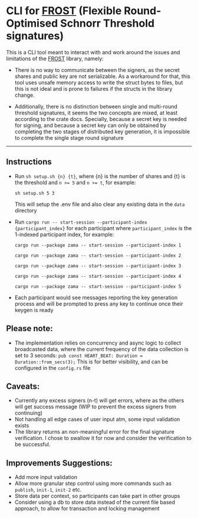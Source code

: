 # CLI for [FROST](https://docs.rs/frost-dalek/latest/frost_dalek/) (Flexible Round-Optimised Schnorr Threshold signatures) 

This is a CLI tool meant to interact with and work around the issues and limitations of the [FROST](https://docs.rs/frost-dalek/latest/frost_dalek/) library, namely:

- There is no way to communicate between the signers, as the secret shares and public key are not serializable.
As a workaround for that, this tool uses unsafe memory access to write the struct bytes to files, but this is not ideal and is prone to failures if the structs in the library change.

- Additionally, there is no distinction between single and multi-round threshold signatures, it seems the two concepts are mixed, at least according to the crate docs.
Specially, because a secret key is needed for signing, and because a secret key can only be obtained by completing the two stages of distributed key generation, it is impossible to complete the single stage round signature

---

## Instructions

- Run `sh setup.sh {n} {t}`, where {n} is the number of shares and {t} is the threshold and `n >= 5` and `n >= t`, for example:

  ```shell
  sh setup.sh 5 3
  ```

  This will setup the .env file and also clear any existing data in the `data` directory
- Run ```cargo run -- start-session --participant-index {participant_index}``` for each participant where `participant_index` is the 1-indexed participant index, for example:

  ```cargo run --package zama -- start-session --participant-index 1```

  ```cargo run --package zama -- start-session --participant-index 2```

  ```cargo run --package zama -- start-session --participant-index 3```

  ```cargo run --package zama -- start-session --participant-index 4```

  ```cargo run --package zama -- start-session --participant-index 5```
- Each participant would see messages reporting the key generation process and will be prompted to press any key to continue once their keygen is ready

## Please note:

- The implementation relies on concurrency and async logic to collect broadcasted data, where the current frequency of the data collection is set to 3 seconds: ```pub const HEART_BEAT: Duration = Duration::from_secs(3);``` This is for better visibility, and can be configured in the `config.rs` file

## Caveats:

- Currently any excess signers (n-t) will get errors, where as the others will get success message (WIP to prevent the excess signers from continuing)
- Not handling all edge cases of user input atm, some input validation exists
- The library returns an non-meaningful error for the final signature verification. I chose to swallow it for now and consider the verification to be successful.

## Improvements Suggestions:

- Add more input validation
- Allow more granular step control using more commands such as `publish`, `init-1`, `init-2` etc.
- Store data per context, so participants can take part in other groups
- Consider using a db to store data instead of the current file based approach, to allow for transaction and locking management
